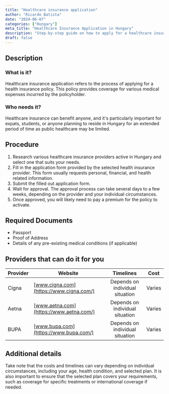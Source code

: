 ```yaml
---
title: "Healthcare insurance application"
author: "Ricardo Batista"
date: "2024-06-07"
categories: ["Hungary"]
meta_title: "Healthcare Insurance Application in Hungary"
description: "Step-by-step guide on how to apply for a healthcare insurance in Hungary"
draft: false
---
```


## Description
### What is it?
Healthcare insurance application refers to the process of applying for a health insurance policy. This policy provides coverage for various medical expenses incurred by the policyholder.

### Who needs it?
Healthcare insurance can benefit anyone, and it's particularly important for expats, students, or anyone planning to reside in Hungary for an extended period of time as public healthcare may be limited.

## Procedure

1. Research various healthcare insurance providers active in Hungary and select one that suits your needs. 
2. Fill in the application form provided by the selected health insurance provider. This form usually requests personal, financial, and health related information.
3. Submit the filled out application form.
4. Wait for approval. The approval process can take several days to a few weeks, depending on the provider and your individual circumstances.
5. Once approved, you will likely need to pay a premium for the policy to activate. 

## Required Documents
* Passport 
* Proof of Address
* Details of any pre-existing medical conditions (if applicable)

## Providers that can do it for you

| Provider        |     Website     |     Timelines    |       Cost      |
| --------------- | --------------- |  :-------------: | :-------------: |
| Cigna           |  [www.cigna.com](https://www.cigna.com/)   | Depends on individual situation | Varies |
| Aetna           | [www.aetna.com](https://www.aetna.com/)   | Depends on individual situation | Varies |
| BUPA            | [www.bupa.com](https://www.bupa.com/)   | Depends on individual situation | Varies |

## Additional details
Take note that the costs and timelines can vary depending on individual circumstances, including your age, health condition, and selected plan. It is also important to ensure that the selected plan covers your requirements, such as coverage for specific treatments or international coverage if needed.
